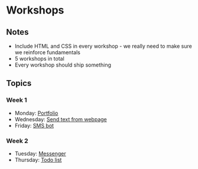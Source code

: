# Workshops

## Notes

- Include HTML and CSS in every workshop - we really need to make sure we
  reinforce fundamentals
- 5 workshops in total
- Every workshop should ship something

## Topics

### Week 1

- Monday: [Portfolio](https://github.com/hackedu/hack-camp/issues/157)
- Wednesday: [Send text from webpage](https://github.com/hackedu/hack-camp/issues/158)
- Friday: [SMS bot](https://github.com/hackedu/hack-camp/issues/159)

### Week 2

- Tuesday: [Messenger](https://github.com/hackedu/hack-camp/issues/160)
- Thursday: [Todo list](https://github.com/hackedu/hack-camp/issues/161)